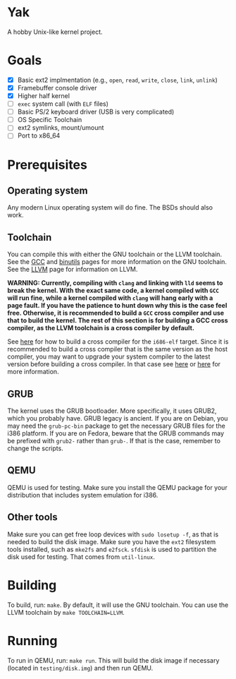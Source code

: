 # Yak
A hobby Unix-like kernel project.

# Goals
- [x] Basic ext2 implmentation (e.g., `open`, `read`, `write`, `close`, `link`, `unlink`)
- [x] Framebuffer console driver
- [x] Higher half kernel
- [ ] `exec` system call (with `ELF` files)
- [ ] Basic PS/2 keyboard driver (USB is very complicated)
- [ ] OS Specific Toolchain
- [ ] ext2 symlinks, mount/umount
- [ ] Port to x86_64
# Prerequisites
## Operating system
Any modern Linux operating system will do fine. The BSDs should also work.
## Toolchain
You can compile this with either the GNU toolchain or the LLVM toolchain.
See the [GCC](https://gnu.org/software/gcc) and [binutils](https://gnu.org/software/binutils) pages for more information on the GNU toolchain.
See the [LLVM](https://llvm.org) page for information on LLVM.

**WARNING: Currently, compiling with `clang` and linking with `lld` seems to break the kernel.
With the exact same code, a kernel compiled with `GCC` will run fine, while a kernel compiled with `clang` will hang
early with a page fault.
If you have the patience to hunt down why this is the case feel free.
Otherwise, it is recommended to build a `GCC` cross compiler and use that to build the kernel.
The rest of this section is for building a GCC cross compiler, as the LLVM toolchain is a cross compiler by default.**

See [here](https://wiki.osdev.org/GCC_Cross_Compiler) for how to build a cross compiler for the `i686-elf` target.
Since it is recommended to build a cross compiler that is the same version as the host compiler, you may want to upgrade
your system compiler to the latest version before building a cross compiler.
In that case see [here](https://wiki.osdev.org/Building_GCC) or [here](https://gcc.gnu.org/install) for more information.
## GRUB
The kernel uses the GRUB bootloader.
More specifically, it uses GRUB2, which you probably have. GRUB legacy is ancient.
If you are on Debian, you may need the `grub-pc-bin` package to get the necessary GRUB files for the i386 platform.
If you are on Fedora, beware that the GRUB commands may be prefixed with `grub2-` rather than `grub-`.
If that is the case, remember to change the scripts.
## QEMU
QEMU is used for testing.
Make sure you install the QEMU package for your distribution that includes system emulation for i386.
## Other tools
Make sure you can get free loop devices with `sudo losetup -f`, as that is needed to build the disk image.
Make sure you have the `ext2` filesystem tools installed, such as `mke2fs` and `e2fsck`.
`sfdisk` is used to partition the disk used for testing. That comes from `util-linux`.
# Building
To build, run: `make`.
By default, it will use the GNU toolchain.
You can use the LLVM toolchain by `make TOOLCHAIN=LLVM`.
# Running
To run in QEMU, run: `make run`.
This will build the disk image if necessary (located in `testing/disk.img`) and then run QEMU.
